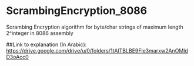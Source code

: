 # ScrambingEncryption_8086
Scrambing Encryption algorithm for byte/char strings of maximum length 2^integer in 8086 assembly

##Link to explanation (In Arabic):
https://drive.google.com/drive/u/0/folders/1tAlTBLBE9Fle3marxw2AnOMldD3oAcc0
